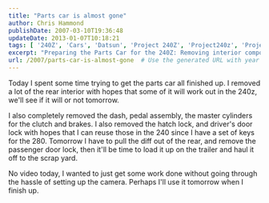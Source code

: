 ```yaml
---
title: "Parts car is almost gone"
author: Chris Hammond
publishDate: 2007-03-10T19:36:48
updateDate: 2013-01-07T10:18:21
tags: [ '240Z', 'Cars', 'Datsun', 'Project 240Z', 'Project240z', 'Project240Zcom', 'Video', 'Videos' ]
excerpt: "Preparing the Parts Car for the 240Z: Removing interior components and salvaging key parts. Stay tuned for the next steps in this project!"
url: /2007/parts-car-is-almost-gone  # Use the generated URL with year
---
```

<P>Today I spent some time trying to get the parts car all finished up. I removed a lot of the rear interior with hopes that some of it will work out in the 240z, we'll see if it will or not tomorrow.</P> <P>I also completely removed the dash, pedal assembly, the master cylinders for the clutch and brakes. I also removed the hatch lock, and driver's door lock with hopes that I can reuse those in the 240 since I have&nbsp;a set of keys for the 280. Tomorrow I have to pull the diff out of the rear, and remove the passenger door lock, then it'll be time to load it up on the trailer and haul it off to the scrap yard. </P> <P>No video today, I wanted to just get some work done without going through the hassle of setting up the camera. Perhaps I'll use it tomorrow when I finish up.</P>


